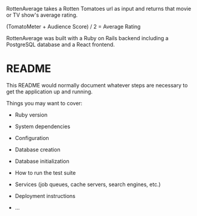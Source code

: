 RottenAverage takes a Rotten Tomatoes url as input and returns that movie or TV show's average rating.

(TomatoMeter + Audience Score) / 2 = Average Rating

RottenAverage was built with a Ruby on Rails backend including a PostgreSQL database and a React frontend. 

# README

This README would normally document whatever steps are necessary to get the
application up and running.

Things you may want to cover:

* Ruby version

* System dependencies

* Configuration

* Database creation

* Database initialization

* How to run the test suite

* Services (job queues, cache servers, search engines, etc.)

* Deployment instructions

* ...
